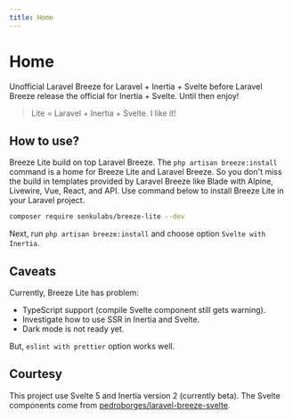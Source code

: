```yaml
---
title: Home
---
```


# Home

Unofficial Laravel Breeze for Laravel + Inertia + Svelte before Laravel Breeze release the official for Inertia + Svelte. Until then enjoy!

> Lite = Laravel + Inertia + Svelte. I like it!

## How to use?

Breeze Lite build on top Laravel Breeze. The `php artisan breeze:install` command is a home for Breeze Lite and Laravel Breeze. So you don't miss the build in templates provided by Laravel Breeze like Blade with Alpine, Livewire, Vue, React, and API. Use command below to install Breeze Lite in your Laravel project.

```bash
composer require senkulabs/breeze-lite --dev
```

Next, run `php artisan breeze:install` and choose option `Svelte with Inertia`.

## Caveats

Currently, Breeze Lite has problem:

- TypeScript support (compile Svelte component still gets warning).
- Investigate how to use SSR in Inertia and Svelte.
- Dark mode is not ready yet.

But, `eslint with prettier` option works well.

## Courtesy

This project use Svelte 5 and Inertia version 2 (currently beta). The Svelte components come from [pedroborges/laravel-breeze-svelte](https://github.com/pedroborges/laravel-breeze-svelte).